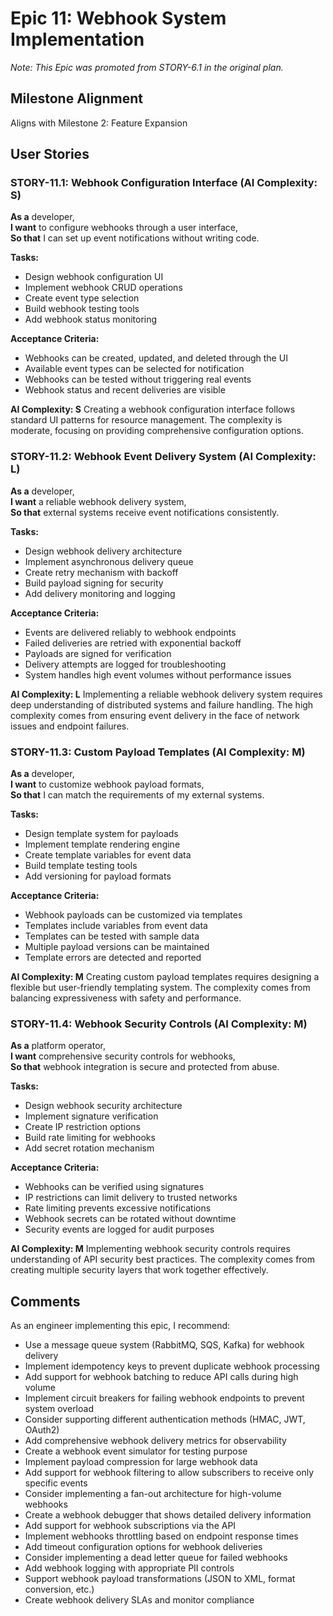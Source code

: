 # Epic 11: Webhook System Implementation

_Note: This Epic was promoted from STORY-6.1 in the original plan._

## Milestone Alignment

Aligns with Milestone 2: Feature Expansion

## User Stories

### STORY-11.1: Webhook Configuration Interface (AI Complexity: **S**)

**As a** developer,  
**I want** to configure webhooks through a user interface,  
**So that** I can set up event notifications without writing code.

**Tasks:**

- Design webhook configuration UI
- Implement webhook CRUD operations
- Create event type selection
- Build webhook testing tools
- Add webhook status monitoring

**Acceptance Criteria:**

- Webhooks can be created, updated, and deleted through the UI
- Available event types can be selected for notification
- Webhooks can be tested without triggering real events
- Webhook status and recent deliveries are visible

**AI Complexity: S**
Creating a webhook configuration interface follows standard UI patterns for resource management. The complexity is moderate, focusing on providing comprehensive configuration options.

### STORY-11.2: Webhook Event Delivery System (AI Complexity: **L**)

**As a** developer,  
**I want** a reliable webhook delivery system,  
**So that** external systems receive event notifications consistently.

**Tasks:**

- Design webhook delivery architecture
- Implement asynchronous delivery queue
- Create retry mechanism with backoff
- Build payload signing for security
- Add delivery monitoring and logging

**Acceptance Criteria:**

- Events are delivered reliably to webhook endpoints
- Failed deliveries are retried with exponential backoff
- Payloads are signed for verification
- Delivery attempts are logged for troubleshooting
- System handles high event volumes without performance issues

**AI Complexity: L**
Implementing a reliable webhook delivery system requires deep understanding of distributed systems and failure handling. The high complexity comes from ensuring event delivery in the face of network issues and endpoint failures.

### STORY-11.3: Custom Payload Templates (AI Complexity: **M**)

**As a** developer,  
**I want** to customize webhook payload formats,  
**So that** I can match the requirements of my external systems.

**Tasks:**

- Design template system for payloads
- Implement template rendering engine
- Create template variables for event data
- Build template testing tools
- Add versioning for payload formats

**Acceptance Criteria:**

- Webhook payloads can be customized via templates
- Templates include variables from event data
- Templates can be tested with sample data
- Multiple payload versions can be maintained
- Template errors are detected and reported

**AI Complexity: M**
Creating custom payload templates requires designing a flexible but user-friendly templating system. The complexity comes from balancing expressiveness with safety and performance.

### STORY-11.4: Webhook Security Controls (AI Complexity: **M**)

**As a** platform operator,  
**I want** comprehensive security controls for webhooks,  
**So that** webhook integration is secure and protected from abuse.

**Tasks:**

- Design webhook security architecture
- Implement signature verification
- Create IP restriction options
- Build rate limiting for webhooks
- Add secret rotation mechanism

**Acceptance Criteria:**

- Webhooks can be verified using signatures
- IP restrictions can limit delivery to trusted networks
- Rate limiting prevents excessive notifications
- Webhook secrets can be rotated without downtime
- Security events are logged for audit purposes

**AI Complexity: M**
Implementing webhook security controls requires understanding of API security best practices. The complexity comes from creating multiple security layers that work together effectively.

## Comments

As an engineer implementing this epic, I recommend:

- Use a message queue system (RabbitMQ, SQS, Kafka) for webhook delivery
- Implement idempotency keys to prevent duplicate webhook processing
- Add support for webhook batching to reduce API calls during high volume
- Implement circuit breakers for failing webhook endpoints to prevent system overload
- Consider supporting different authentication methods (HMAC, JWT, OAuth2)
- Add comprehensive webhook delivery metrics for observability
- Create a webhook event simulator for testing purpose
- Implement payload compression for large webhook data
- Add support for webhook filtering to allow subscribers to receive only specific events
- Consider implementing a fan-out architecture for high-volume webhooks
- Create a webhook debugger that shows detailed delivery information
- Add support for webhook subscriptions via the API
- Implement webhooks throttling based on endpoint response times
- Add timeout configuration options for webhook deliveries
- Consider implementing a dead letter queue for failed webhooks
- Add webhook logging with appropriate PII controls
- Support webhook payload transformations (JSON to XML, format conversion, etc.)
- Create webhook delivery SLAs and monitor compliance
